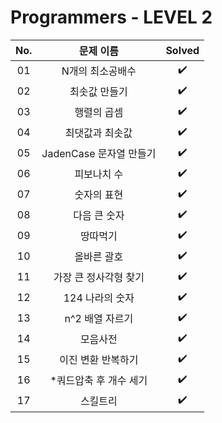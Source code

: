 # Programmers - LEVEL 2


|          No.          |        문제 이름         |        Solved         |
| :-----: | :-----: | :-----: |
| 01 | N개의 최소공배수 | ✔️ |
| 02 | 최솟값 만들기 | ✔️ |
| 03 | 행렬의 곱셈 | ✔️ |
| 04 | 최댓값과 최솟값 | ✔️ |
| 05 | JadenCase 문자열 만들기 | ✔️ |
| 06 | 피보나치 수 | ✔️ |
| 07 | 숫자의 표현 | ✔️ |
| 08 | 다음 큰 숫자 | ✔️ |
| 09 | 땅따먹기 | ✔️ |
| 10 | 올바른 괄호 | ✔️ |
| 11 | 가장 큰 정사각형 찾기 | ✔️ |
| 12 | 124 나라의 숫자 | ✔️ |
| 13 | n^2 배열 자르기 | ✔️ |
| 14 | 모음사전 | ✔️ |
| 15 | 이진 변환 반복하기 | ✔️ |
| 16 | *쿼드압축 후 개수 세기 | ✔️ |
| 17 | 스킬트리 | ✔️ |